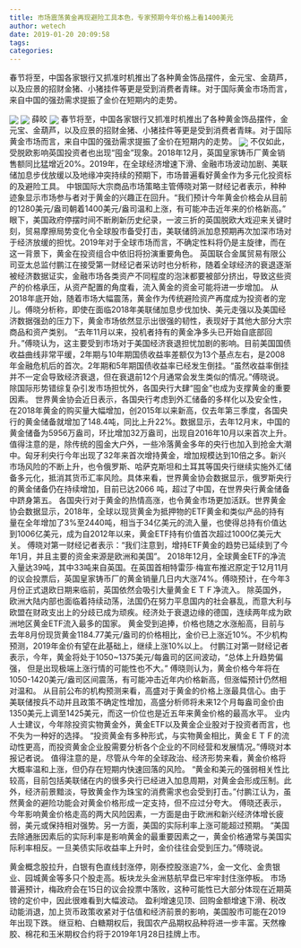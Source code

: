 ```yaml
---
title: 市场震荡黄金再现避险工具本色，专家预期今年价格上看1400美元
author: wetech
date: 2019-01-20 20:09:58
tags: 
categories: 
---
```

春节将至，中国各家银行又抓准时机推出了各种黄金饰品摆件，金元宝、金葫芦，以及应景的招财金猪、小猪挂件等更是受到消费者青睐。对于国际黄金市场而言，来自中国的强劲需求提振了金价在短期内的走势。
<!-- more -->
<img align="center" border="0" src="https://imgcdn.yicai.com/uppics/images/2019/01/a7a6b1b471c66bf3e956376ca4f7fe44.jpg" />
<img align="center" border="0" src="https://imgcdn.yicai.com/uppics/images/2019/01/c80f7b65875f246ac92523bb3b3a8d1a.jpg" />
薛皎
<img align="center" border="0" src="https://imgcdn.yicai.com/uppics/images/2019/01/c5914dcc0a2a5fd7aa6f5bfbbd19a074.jpg" />
春节将至，中国各家银行又抓准时机推出了各种黄金饰品摆件，金元宝、金葫芦，以及应景的招财金猪、小猪挂件等更是受到消费者青睐。对于国际黄金市场而言，来自中国的强劲需求提振了金价在短期内的走势。
<img align="center" border="0" src="https://imgcdn.yicai.com/uppics/images/2019/01/fc96548839bff40a0808ef44d74dbb17.jpg" />
不仅如此，受脱欧影响英国投资者也出现“囤金”现象。2018年12月，英国皇家铸币厂黄金销售额同比猛增近20%。2019年，在全球经济增速下滑、金融市场波动加剧、美联储加息步伐放缓以及地缘冲突持续的预期下，市场普遍看好黄金作为多元化投资标的及避险工具。
中银国际大宗商品市场策略主管傅晓对第一财经记者表示，种种迹象显示市场参与者对于黄金的兴趣正在回升。“我们预计今年黄金价格会从目前的1280美元/盎司朝着1400美元/盎司温和上涨，有可能冲击近年来的价格新高。”
眼下，美国政府停摆时间不断刷新历史纪录，一波三折的英国脱欧大戏迎来关键时刻，贸易摩擦局势变化令全球股市备受打击，美联储鸽派加息预期再次加深市场对于经济放缓的担忧。2019年对于全球市场而言，不确定性料将仍是主旋律，而在这一背景下，黄金在投资组合中依旧将扮演重要角色。
英国联合金属贸易有限公司亚太总监付鹏江在接受第一财经记者采访时也分析称，随着全球经济的衰退逐渐被经济数据证实，金融市场各类资产不同程度的泡沫都要被部分挤出，导致这些资产的价格承压，从资产配置的角度看，流入黄金的资金可能将进一步增加。
从2018年底开始，随着市场大幅震荡，黄金作为传统避险资产再度成为投资者的宠儿。傅晓分析称，即使在面临2018年美联储加息步伐加快、美元走强以及美国经济数据强劲的压力下，黄金市场依然显示出很强的韧性，表现好于其他大部分大宗商品和资产类别。
“去年11月以来，投机者持有的黄金净多头已开始自底部回升。”傅晓认为，这主要受到市场对于美国经济衰退担忧加剧的影响。目前美国国债收益曲线非常平缓，2年期与10年期国债收益率差额仅为13个基点左右，是2008年金融危机后的首次。2年期和5年期国债收益率已经发生倒挂。“虽然收益率倒挂并不一定会导致经济衰退，但在衰退前12个月通常会发生类似的情况。”傅晓说。
除国际形势错综复杂引发市场担忧外，各国央行大肆“囤金”也成为支撑黄金的重要因素。
世界黄金协会近日表示，各国央行考虑到外汇储备的多样化以及安全性，在2018年黄金的购买量大幅增加，创2015年以来新高，仅去年第三季度，各国央行的黄金储备就增加了148.4吨，同比上升22%。数据显示，去年12月末，中国的黄金储备为5956万盎司，环比增加32万盎司，出现自2016年10月以来首次上升。
值得注意的是，除传统的囤金大户外，一些冷落黄金多年的央行也加入到抢金大潮中。匈牙利央行今年出现了32年来首次增持黄金，增加规模达到10倍之多。新兴市场风险的不断上升，也令俄罗斯、哈萨克斯坦和土耳其等国央行继续实施外汇储备多元化，抵消其货币汇率风险。具体来看，世界黄金协会数据显示，俄罗斯央行的黄金储备仍在持续增加，目前已达2066 吨，超过了中国，在世界央行黄金储备中跻身第五。
各国央行对于黄金的热情高涨，也令黄金市场更加活跃。世界黄金协会数据显示，2018年，全球以现货黄金为抵押物的ETF黄金和类似产品的持有量在全年增加了3%至2440吨，相当于34亿美元的流入量，也使得总持有价值达到1006亿美元，成为自2012年以来，黄金ETF持有价值首次超过1000亿美元大关。
傅晓对第一财经记者表示：“我们注意到，增持ETF黄金的趋势已延续到了今年1月，并且主要的资金来源是欧洲和美国”。
2018年12月，全球黄金ETF的净流入量达39吨，其中33吨来自英国。在英国首相特雷莎·梅宣布推迟原定于12月11月的议会投票后，英国皇家铸币厂的黄金销量几日内大涨74%。傅晓预计，在今年3月份正式退欧日期来临前，英国依然会吸引大量黄金ＥＴＦ净流入。
除英国外，欧洲大陆内部也面临着持续动荡，法国仍在努力平息国内的社会暴乱，而意大利与欧盟在财政支出上的分歧已成为顽疾。经济处于衰退边缘的德国，连续两年成为欧洲地区黄金ETF流入最多的国家。
黄金受到追捧，价格也随之水涨船高，目前与去年8月份现货黄金1184.77美元/盎司的价格相比，金价已上涨近10%。不少机构预测，2019年金价有望在此基础上，继续上涨10%以上。
付鹏江对第一财经记者表示，今年，黄金将处于1050~1375美元/每盎司的区间波动，“总体上升趋势偏强， 但是出现极端上涨行情的可能性也不大。”
傅晓则认为，黄金价格今年将在1050-1420美元/盎司区间震荡，有可能冲击近年内价格新高，但涨幅预计仍然相对温和。
从目前公布的机构预测来看，高盛对于黄金的价格上涨最具信心。由于美联储按兵不动并且政策不确定性增加，高盛分析师将未来12个月每盎司金价由1350美元上调至1425美元，而这一价位也是近五年来黄金价格的最高水平。
业内人士建议，今年除投资实物黄金外，黄金ETF以及黄金企业股对于投资者而言，也不失为一种好的选择。
“投资黄金有多种形式，与实物黄金相比，黄金ＥＴＦ的流动性更高，而投资黄金企业股需要分析各个企业的不同经营和发展情况。”傅晓对本报记者说。
值得注意的是，尽管从今年的全球政治、经济形势来看，黄金价格将大概率温和上涨，但仍存在短期内快速回落的风险。
“黄金和美元的强弱相关性比较高，目前包括美联储在内的很多央行已经进入加息周期，对黄金会形成压制。此外，经济前景黯淡，导致黄金作为珠宝的消费需求也会受到打击。”付鹏江认为，虽然黄金的避险功能会对黄金价格形成一定支持，但不应过分夸大。
傅晓还表示，今年影响黄金价格走高的两大风险因素，一方面是由于欧洲和新兴经济体增长疲弱，美元或保持相对强势。另一方面，美国的实际利率上涨可能超过预期。
“美国去除通胀因素后的实际利率是影响黄金的最重要因素之一，黄金价格通常与美国实际利率相反。一旦美债实际收益率上升时，金价往往会受到压力。”傅晓说。
 
 
黄金概念股拉升，白银有色直线封涨停，刚泰控股涨逾7%，金一文化、金贵银业、园城黄金等多只个股走高。板块龙头金洲慈航早盘已牢牢封住涨停板。
市场普遍预计，梅政府会在15日的议会投票中落败，这种可能性已大部分体现在近期英镑的定价中，因此很难看到大幅波动。
盈利增速见顶、回购金额增速下滑、税改动能消退，加上货币政策收紧对于估值和经济前景的影响，美国股市可能在2019年出现下跌。
继豆粕、白糖期权后，我国农产品期权品种将进一步丰富。天然橡胶、棉花和玉米期权合约将于2019年1月28日挂牌上市。
